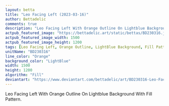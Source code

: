 ```yaml
---
layout: betta
title: "Leo Facing Left (2023-03-16)"
author: Bettadelic
comments: true
description: "Leo Facing Left With Orange Outline On Lightblue Background With Fill Pattern."
actpub_featured_image: "https://bettadelic.art/static/bettas/BD230316.jpg"
actpub_featured_image_width: 1500
actpub_featured_image_height: 1200
tags: [Leo Facing Left, Orange Outline, LightBlue Background, Fill Pattern, March 2023]
unitName: "BD230316"
line_color: "Orange"
background_color: "LightBlue"
width: 1500
height: 1200
algorithm: "Fill"
deviantart: "https://www.deviantart.com/bettadelic/art/BD230316-Leo-Facing-Left-2023-03-16-953913638"
---
```


Leo Facing Left With Orange Outline On Lightblue Background With Fill Pattern.
